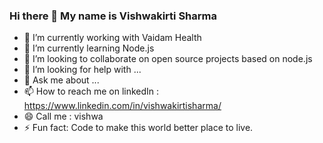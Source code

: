 ### Hi there 👋 My name is Vishwakirti Sharma 

<!--
**vishwakirtivardhan/vishwakirtivardhan** is a ✨ _special_ ✨ repository because its `README.md` (this file) appears on your GitHub profile.
-->


- 🔭 I’m currently working with Vaidam Health
- 🌱 I’m currently learning Node.js
- 👯 I’m looking to collaborate on open source projects based on node.js
- 🤔 I’m looking for help with ...
- 💬 Ask me about ...
- 📫 How to reach me on linkedIn : https://www.linkedin.com/in/vishwakirtisharma/
- 😄 Call me : vishwa
- ⚡ Fun fact: Code to make this world better place to live.

